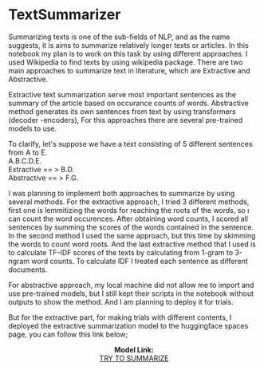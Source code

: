 # TextSummarizer


Summarizing texts is one of the sub-fields of NLP, and as the name suggests, it is aims to summarize relatively longer texts or articles. In this notebook my plan is to work on this task by using different approaches. I used Wikipedia to find texts by using wikipedia package. There are two main approaches to summarize text in literature, which are Extractive and Abstractive.

Extractive text summarization serve most important sentences as the summary of the article based on occurance counts of words.
Abstractive method generates its own sentences from text by using transformers (decoder -encoders), For this approaches there are several pre-trained models to use. 

To clarify, let's suppose we have a text consisting of 5 different sentences from A to E.<br>
A.B.C.D.E.<br>
Extractive == > B.D.<br>
Abstractive == > F.G.<br>

I was planning to implement both approaches to summarize by using several methods. 
For the extractive approach, I tried 3 different methods, first one is lemmitizing the words for reaching the roots of the words, so ı can count the word occurences. After obtaining word counts, I scored all sentences by summing the scores of the words contained in the sentence.  In the second method I used the same approach, but this  time by skimming the words to count word roots. And the last extractive method that I used is to calculate TF-IDF scores of the texts by calculating from 1-gram to 3-ngram word counts. To calculate IDF I treated each sentence as different documents. 

For abstractive approach, my local machine did not allow me to import and use pre-trained models, but I still kept their scripts in the notebook without outputs to show the method. And I am planning to deploy it for trials. 

But for the extractive part, for making trials with different contents, I deployed the extractive summarization model to the huggingface spaces page, you can follow this link below;

<p align="center">
  <b>Model Link:</b><br>
  <a href="https://huggingface.co/spaces/Burcin/ExtractiveSummarizer">TRY TO SUMMARIZE</a> 
</p>
